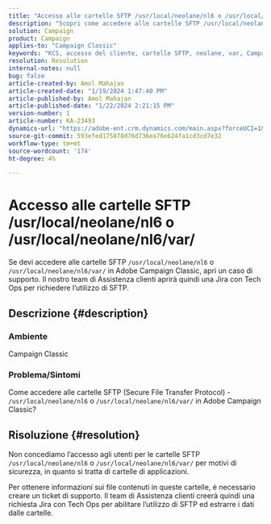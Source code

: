 ```yaml
---
title: "Accesso alle cartelle SFTP /usr/local/neolane/nl6 o /usr/local/neolane/nl6/var/"
description: "Scopri come accedere alle cartelle SFTP /usr/local/neolane/nl6 o /usr/local/neolane/nl6/var/ in Adobe Campaign Classic. Apri un caso di supporto."
solution: Campaign
product: Campaign
applies-to: "Campaign Classic"
keywords: "KCS, accesso del cliente, cartelle SFTP, neolane, var, Campaign Classic"
resolution: Resolution
internal-notes: null
bug: false
article-created-by: Amol Mahajan
article-created-date: "1/19/2024 1:47:40 PM"
article-published-by: Amol Mahajan
article-published-date: "1/22/2024 2:21:15 PM"
version-number: 1
article-number: KA-23493
dynamics-url: "https://adobe-ent.crm.dynamics.com/main.aspx?forceUCI=1&pagetype=entityrecord&etn=knowledgearticle&id=0057654c-d1b6-ee11-a569-6045bd006268"
source-git-commit: 593efed175878d76d736ea76e624fa1cd3cd7e32
workflow-type: tm+mt
source-wordcount: '174'
ht-degree: 4%

---
```


# Accesso alle cartelle SFTP /usr/local/neolane/nl6 o /usr/local/neolane/nl6/var/


Se devi accedere alle cartelle SFTP `/usr/local/neolane/nl6` o `/usr/local/neolane/nl6/var/` in Adobe Campaign Classic, apri un caso di supporto. Il nostro team di Assistenza clienti aprirà quindi una Jira con Tech Ops per richiedere l’utilizzo di SFTP.

## Descrizione {#description}


### Ambiente

Campaign Classic



### <b>Problema/Sintomi</b>

Come accedere alle cartelle SFTP (Secure File Transfer Protocol) - `/usr/local/neolane/nl6` o `/usr/local/neolane/nl6/var/` in Adobe Campaign Classic?


## Risoluzione {#resolution}


Non concediamo l’accesso agli utenti per le cartelle SFTP `/usr/local/neolane/nl6` o `/usr/local/neolane/nl6/var/` per motivi di sicurezza, in quanto si tratta di cartelle di applicazioni.

Per ottenere informazioni sui file contenuti in queste cartelle, è necessario creare un ticket di supporto. Il team di Assistenza clienti creerà quindi una richiesta Jira con Tech Ops per abilitare l’utilizzo di SFTP ed estrarre i dati dalle cartelle.
